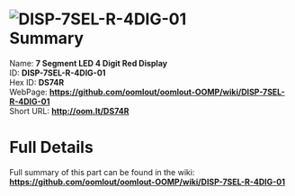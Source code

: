 
![DISP-7SEL-R-4DIG-01](https://github.com/oomlout/oomlout-OOMP/blob/master/parts/DISP-7SEL-R-4DIG-01/DISP-7SEL-R-4DIG-01_420.jpg)   
Summary
=================
  
Name: __7 Segment LED 4 Digit Red Display__    
ID: __DISP-7SEL-R-4DIG-01__   
Hex ID: __DS74R__   
WebPage: __https://github.com/oomlout/oomlout-OOMP/wiki/DISP-7SEL-R-4DIG-01__   
Short URL: __http://oom.lt/DS74R__   

Full Details
==========================
Full summary of this part can be found in the wiki:   
__https://github.com/oomlout/oomlout-OOMP/wiki/DISP-7SEL-R-4DIG-01__    

